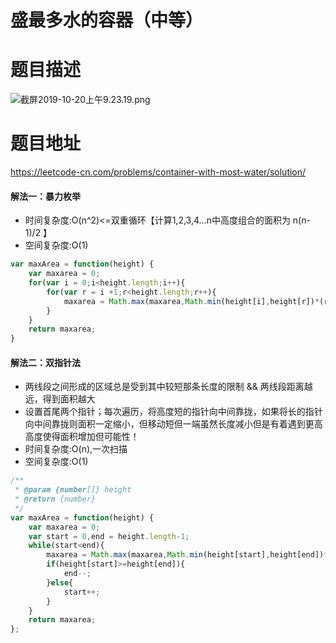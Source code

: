 # 盛最多水的容器（中等）
# 题目描述
![截屏2019-10-20上午9.23.19.png](https://pic.leetcode-cn.com/d22dd9d31e3e426aebd3452cbd95ef842e4adcb1727de4b6ef7e5a45c5cf98c2-%E6%88%AA%E5%B1%8F2019-10-20%E4%B8%8A%E5%8D%889.23.19.png)
# 题目地址
<https://leetcode-cn.com/problems/container-with-most-water/solution/>
#### 解法一：暴力枚举
+ 时间复杂度:O(n^2)<=双重循环【计算1,2,3,4...n中高度组合的面积为 n(n-1)/2  】
+ 空间复杂度:O(1)
```javascript
var maxArea = function(height) {    
    var maxarea = 0;
    for(var i = 0;i<height.length;i++){
        for(var r = i +1;r<height.length;r++){
            maxarea = Math.max(maxarea,Math.min(height[i],height[r])*(r-i))
        }
    }
    return maxarea;
}
```
#### 解法二：双指针法
+ 两线段之间形成的区域总是受到其中较短那条长度的限制 && 两线段距离越远，得到面积越大
+ 设置首尾两个指针；每次遍历，将高度短的指针向中间靠拢，如果将长的指针向中间靠拢则面积一定缩小，但移动短但一端虽然长度减小但是有着遇到更高高度使得面积增加但可能性！
+ 时间复杂度:O(n),一次扫描
+ 空间复杂度:O(1)
```javascript
/**
 * @param {number[]} height
 * @return {number}
 */
var maxArea = function(height) {    
    var maxarea = 0;
    var start = 0,end = height.length-1;
    while(start<end){
        maxarea = Math.max(maxarea,Math.min(height[start],height[end])*(end-start));
        if(height[start]>=height[end]){
            end--;
        }else{
            start++;
        }
    }
    return maxarea;
};
```